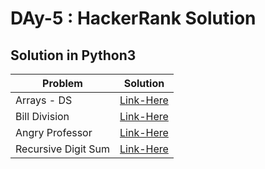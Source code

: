 # DAy-5 : HackerRank Solution

## Solution in Python3

|Problem|Solution|
|-----|----|
|Arrays - DS|[Link-Here]()|
|Bill Division|[Link-Here]()|
|Angry Professor|[Link-Here]()|
|Recursive Digit Sum|[Link-Here]()|
